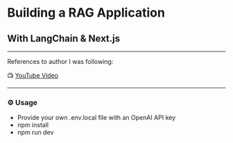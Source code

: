 # Building a RAG Application
## With LangChain & Next.js
---
References to author I was following:


📺 [YouTube Video](https://youtu.be/YLagvzoWCL0) 

---

### ⚙ Usage

- Provide your own .env.local file with an OpenAI API key
- npm install
- npm run dev
